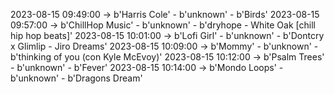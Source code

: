 2023-08-15 09:49:00 -> b'Harris Cole' - b'unknown' - b'Birds'
2023-08-15 09:57:00 -> b'ChillHop Music' - b'unknown' - b'dryhope - White Oak [chill hip hop beats]'
2023-08-15 10:01:00 -> b'Lofi Girl' - b'unknown' - b'Dontcry x Glimlip - Jiro Dreams'
2023-08-15 10:09:00 -> b'Mommy' - b'unknown' - b'thinking of you (con Kyle McEvoy)'
2023-08-15 10:12:00 -> b'Psalm Trees' - b'unknown' - b'Fever'
2023-08-15 10:14:00 -> b'Mondo Loops' - b'unknown' - b'Dragons Dream'

